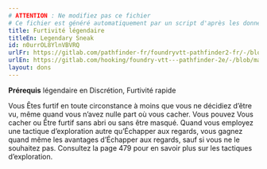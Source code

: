 ```yaml
---
# ATTENTION : Ne modifiez pas ce fichier
# Ce fichier est généré automatiquement par un script d'après les données du module Foundry VTT officiel et de sa traduction
title: Furtivité légendaire
titleEn: Legendary Sneak
id: n0urrOL8YlnVBVRQ
urlFr: https://gitlab.com/pathfinder-fr/foundryvtt-pathfinder2-fr/-/blob/master/data/feats/n0urrOL8YlnVBVRQ.htm
urlEn: https://gitlab.com/hooking/foundry-vtt---pathfinder-2e/-/blob/master/packs/data/feats.db/legendary-sneak.json
layout: dons
---
```

**Prérequis** légendaire en Discrétion, Furtivité rapide

Vous Êtes furtif en toute circonstance à moins que vous ne décidiez d’être vu, même quand vous n’avez nulle part où vous cacher. Vous pouvez Vous cacher ou Être furtif sans abri ou sans être masqué. Quand vous employez une tactique d’exploration autre qu’Échapper aux regards, vous gagnez quand même les avantages d’Échapper aux regards, sauf si vous ne le souhaitez pas. Consultez la page 479 pour en savoir plus sur les tactiques d’exploration.
